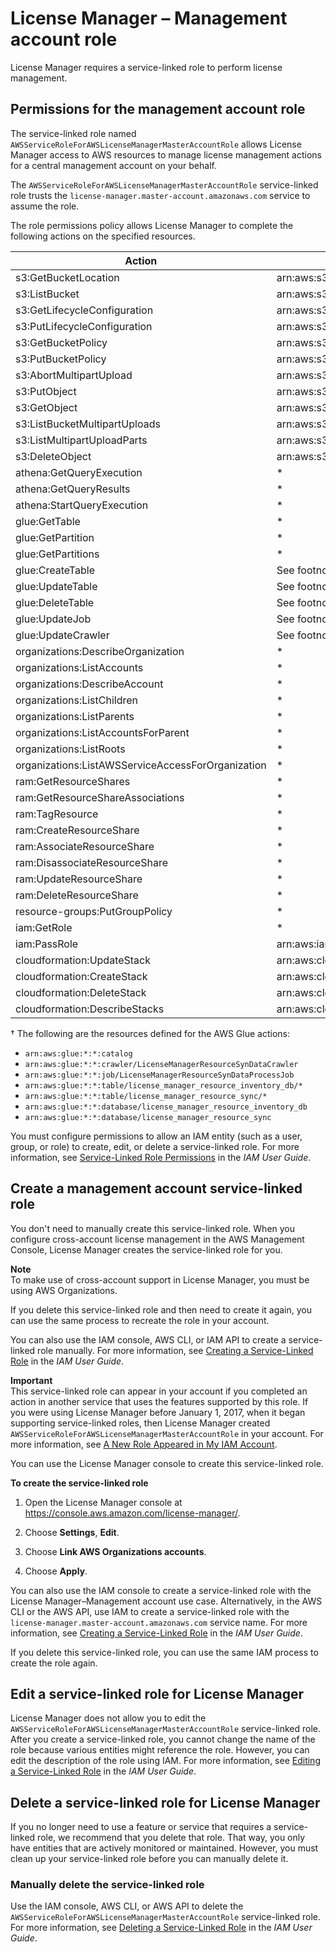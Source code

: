 # License Manager – Management account role<a name="management-role"></a>

License Manager requires a service\-linked role to perform license management\.

## Permissions for the management account role<a name="service-linked-role-permissions-management-role"></a>

The service\-linked role named `AWSServiceRoleForAWSLicenseManagerMasterAccountRole` allows License Manager access to AWS resources to manage license management actions for a central management account on your behalf\.

The `AWSServiceRoleForAWSLicenseManagerMasterAccountRole` service\-linked role trusts the `license-manager.master-account.amazonaws.com` service to assume the role\.

The role permissions policy allows License Manager to complete the following actions on the specified resources\.


| Action | Resource ARN | 
| --- | --- | 
| s3:GetBucketLocation | arn:aws:s3:::aws\-license\-manager\-service\-\* | 
| s3:ListBucket | arn:aws:s3:::aws\-license\-manager\-service\-\* | 
| s3:GetLifecycleConfiguration | arn:aws:s3:::aws\-license\-manager\-service\-\* | 
| s3:PutLifecycleConfiguration | arn:aws:s3:::aws\-license\-manager\-service\-\* | 
| s3:GetBucketPolicy | arn:aws:s3:::aws\-license\-manager\-service\-\* | 
| s3:PutBucketPolicy | arn:aws:s3:::aws\-license\-manager\-service\-\* | 
| s3:AbortMultipartUpload | arn:aws:s3:::aws\-license\-manager\-service\-\* | 
| s3:PutObject | arn:aws:s3:::aws\-license\-manager\-service\-\* | 
| s3:GetObject | arn:aws:s3:::aws\-license\-manager\-service\-\* | 
| s3:ListBucketMultipartUploads | arn:aws:s3:::aws\-license\-manager\-service\-\* | 
| s3:ListMultipartUploadParts | arn:aws:s3:::aws\-license\-manager\-service\-\* | 
| s3:DeleteObject | arn:aws:s3:::aws\-license\-manager\-service\-\*/resource\-sync/\* | 
| athena:GetQueryExecution | \* | 
| athena:GetQueryResults | \* | 
| athena:StartQueryExecution | \* | 
| glue:GetTable | \* | 
| glue:GetPartition | \* | 
| glue:GetPartitions | \* | 
| glue:CreateTable | See footnote † | 
| glue:UpdateTable | See footnote † | 
| glue:DeleteTable | See footnote † | 
| glue:UpdateJob | See footnote † | 
| glue:UpdateCrawler | See footnote † | 
| organizations:DescribeOrganization | \* | 
| organizations:ListAccounts | \* | 
| organizations:DescribeAccount | \* | 
| organizations:ListChildren | \* | 
| organizations:ListParents | \* | 
| organizations:ListAccountsForParent | \* | 
| organizations:ListRoots | \* | 
| organizations:ListAWSServiceAccessForOrganization | \* | 
| ram:GetResourceShares | \* | 
| ram:GetResourceShareAssociations | \* | 
| ram:TagResource | \* | 
| ram:CreateResourceShare | \* | 
| ram:AssociateResourceShare | \* | 
| ram:DisassociateResourceShare | \* | 
| ram:UpdateResourceShare | \* | 
| ram:DeleteResourceShare | \* | 
| resource\-groups:PutGroupPolicy | \* | 
| iam:GetRole | \* | 
| iam:PassRole | arn:aws:iam::\*:role/LicenseManagerServiceResourceDataSyncRole\* | 
| cloudformation:UpdateStack | arn:aws:cloudformation:\*:\*:stack/LicenseManagerCrossAccountCloudDiscoveryStack/\* | 
| cloudformation:CreateStack | arn:aws:cloudformation:\*:\*:stack/LicenseManagerCrossAccountCloudDiscoveryStack/\* | 
| cloudformation:DeleteStack | arn:aws:cloudformation:\*:\*:stack/LicenseManagerCrossAccountCloudDiscoveryStack/\* | 
| cloudformation:DescribeStacks | arn:aws:cloudformation:\*:\*:stack/LicenseManagerCrossAccountCloudDiscoveryStack/\* | 

† The following are the resources defined for the AWS Glue actions:
+ `arn:aws:glue:*:*:catalog`
+ `arn:aws:glue:*:*:crawler/LicenseManagerResourceSynDataCrawler`
+ `arn:aws:glue:*:*:job/LicenseManagerResourceSynDataProcessJob`
+ `arn:aws:glue:*:*:table/license_manager_resource_inventory_db/*`
+ `arn:aws:glue:*:*:table/license_manager_resource_sync/*`
+ `arn:aws:glue:*:*:database/license_manager_resource_inventory_db`
+ `arn:aws:glue:*:*:database/license_manager_resource_sync`

You must configure permissions to allow an IAM entity \(such as a user, group, or role\) to create, edit, or delete a service\-linked role\. For more information, see [Service\-Linked Role Permissions](https://docs.aws.amazon.com/IAM/latest/UserGuide/using-service-linked-roles.html#service-linked-role-permissions) in the *IAM User Guide*\.

## Create a management account service\-linked role<a name="create-service-linked-role-management"></a>

You don't need to manually create this service\-linked role\. When you configure cross\-account license management in the AWS Management Console, License Manager creates the service\-linked role for you\. 

**Note**  
To make use of cross\-account support in License Manager, you must be using AWS Organizations\.

If you delete this service\-linked role and then need to create it again, you can use the same process to recreate the role in your account\.

You can also use the IAM console, AWS CLI, or IAM API to create a service\-linked role manually\. For more information, see [Creating a Service\-Linked Role](https://docs.aws.amazon.com/IAM/latest/UserGuide/using-service-linked-roles.html#create-service-linked-role) in the *IAM User Guide*\.

**Important**  
This service\-linked role can appear in your account if you completed an action in another service that uses the features supported by this role\. If you were using License Manager before January 1, 2017, when it began supporting service\-linked roles, then License Manager created `AWSServiceRoleForAWSLicenseManagerMasterAccountRole` in your account\. For more information, see [A New Role Appeared in My IAM Account](https://docs.aws.amazon.com/IAM/latest/UserGuide/troubleshoot_roles.html#troubleshoot_roles_new-role-appeared)\.

You can use the License Manager console to create this service\-linked role\. 

**To create the service\-linked role**

1. Open the License Manager console at [https://console\.aws\.amazon\.com/license\-manager/](https://console.aws.amazon.com/license-manager/)\.

1. Choose **Settings**, **Edit**\.

1. Choose **Link AWS Organizations accounts**\.

1. Choose **Apply**\.

You can also use the IAM console to create a service\-linked role with the License Manager–Management account use case\. Alternatively, in the AWS CLI or the AWS API, use IAM to create a service\-linked role with the `license-manager.master-account.amazonaws.com` service name\. For more information, see [Creating a Service\-Linked Role](https://docs.aws.amazon.com/IAM/latest/UserGuide/using-service-linked-roles.html#create-service-linked-role) in the *IAM User Guide*\. 

If you delete this service\-linked role, you can use the same IAM process to create the role again\.

## Edit a service\-linked role for License Manager<a name="edit-service-linked-role-management"></a>

License Manager does not allow you to edit the `AWSServiceRoleForAWSLicenseManagerMasterAccountRole` service\-linked role\. After you create a service\-linked role, you cannot change the name of the role because various entities might reference the role\. However, you can edit the description of the role using IAM\. For more information, see [Editing a Service\-Linked Role](https://docs.aws.amazon.com/IAM/latest/UserGuide/using-service-linked-roles.html#edit-service-linked-role) in the *IAM User Guide*\.

## Delete a service\-linked role for License Manager<a name="delete-service-linked-role-management"></a>

If you no longer need to use a feature or service that requires a service\-linked role, we recommend that you delete that role\. That way, you only have entities that are actively monitored or maintained\. However, you must clean up your service\-linked role before you can manually delete it\.

### Manually delete the service\-linked role<a name="slr-manual-delete-management"></a>

Use the IAM console, AWS CLI, or AWS API to delete the `AWSServiceRoleForAWSLicenseManagerMasterAccountRole` service\-linked role\. For more information, see [Deleting a Service\-Linked Role](https://docs.aws.amazon.com/IAM/latest/UserGuide/using-service-linked-roles.html#delete-service-linked-role) in the *IAM User Guide*\.